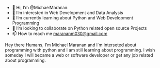 - 👋 Hi, I’m @MichaelMaranan
- 👀 I’m interested in Web Development and Data Analysis
- 🌱 I’m currently learning about Python and Web Development Programming
- 💞️ I’m looking to collaborate on Python related open source Projects
- 📫 How to reach me marananm030@gmail.com

Hey there Humans,
I'm Michael Maranan and I'm interseted about programming with python
and I am still learning about programming. I wish someday I will became
a web or software developer or get any job related about programming.

<!---
MichaelMaranan/MichaelMaranan is a ✨ special ✨ repository because its `README.md` (this file) appears on your GitHub profile.
You can click the Preview link to take a look at your changes.
--->
